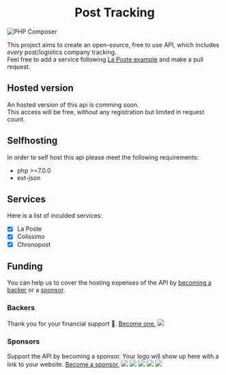 <h1 align="center">Post Tracking</h1>  

![PHP Composer](https://github.com/stantabcorp/post-tracking/workflows/PHP%20Composer/badge.svg)

This project aims to create an open-source, free to use API, which includes *every* post/logistics company tracking.  
Feel free to add a service following [La Poste example](https://github.com/stantabcorp/post-tracking/blob/master/Services/LaPoste.php) and make a pull request.

## Hosted version
An hosted version of this api is comming soon.  
This access will be free, without any registration but limited in request count.

## Selfhosting
In order to self host this api please meet the following requirements:
- php >=7.0.0
- ext-json

## Services

Here is a list of inculded services: 
- [X] La Poste
- [X] Colissimo
- [X] Chronopost

## Funding
You can help us to cover the hosting expenses of the API by [becoming a backer](https://opencollective.com/post-tracking-api#backer) or a [sponsor](https://opencollective.com/post-tracking-api#sponsor).

### Backers
Thank you for your financial support 🙏. [Become one.](https://opencollective.com/post-tracking-api#backer)
<a href="https://opencollective.com/post-tracking-api#backers" target="_blank"><img src="https://opencollective.com/post-tracking-api/backers.svg?width=890"></a>

### Sponsors
Support the API by becoming a sponsor. Your logo will show up here with a link to your website. [Become a sponsor.](https://opencollective.com/post-tracking-api#sponsor)
<a href="https://opencollective.com/post-tracking-api/sponsor/0/website" target="_blank"><img src="https://opencollective.com/post-tracking-api/sponsor/0/avatar.svg"></a>
<a href="https://opencollective.com/post-tracking-api/sponsor/1/website" target="_blank"><img src="https://opencollective.com/post-tracking-api/sponsor/1/avatar.svg"></a>
<a href="https://opencollective.com/post-tracking-api/sponsor/2/website" target="_blank"><img src="https://opencollective.com/post-tracking-api/sponsor/2/avatar.svg"></a>
<a href="https://opencollective.com/post-tracking-api/sponsor/3/website" target="_blank"><img src="https://opencollective.com/post-tracking-api/sponsor/3/avatar.svg"></a>
<a href="https://opencollective.com/post-tracking-api/sponsor/4/website" target="_blank"><img src="https://opencollective.com/post-tracking-api/sponsor/4/avatar.svg"></a>
